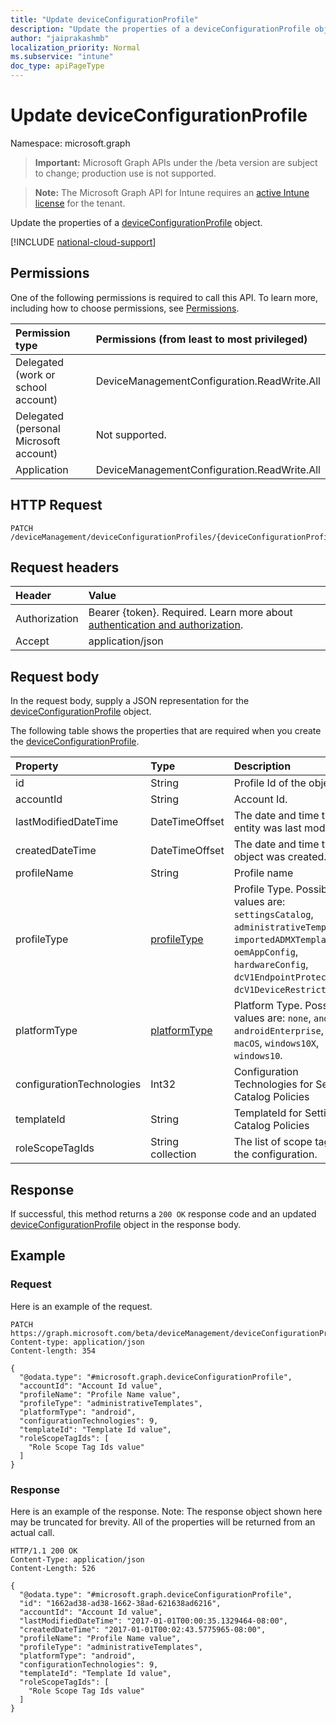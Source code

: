 ```yaml
---
title: "Update deviceConfigurationProfile"
description: "Update the properties of a deviceConfigurationProfile object."
author: "jaiprakashmb"
localization_priority: Normal
ms.subservice: "intune"
doc_type: apiPageType
---
```


# Update deviceConfigurationProfile

Namespace: microsoft.graph

> **Important:** Microsoft Graph APIs under the /beta version are subject to change; production use is not supported.

> **Note:** The Microsoft Graph API for Intune requires an [active Intune license](https://go.microsoft.com/fwlink/?linkid=839381) for the tenant.

Update the properties of a [deviceConfigurationProfile](../resources/intune-policylistingservice-deviceconfigurationprofile.md) object.

[!INCLUDE [national-cloud-support](../../includes/global-only.md)]

## Permissions
One of the following permissions is required to call this API. To learn more, including how to choose permissions, see [Permissions](/graph/permissions-reference).

|Permission type|Permissions (from least to most privileged)|
|:---|:---|
|Delegated (work or school account)|DeviceManagementConfiguration.ReadWrite.All|
|Delegated (personal Microsoft account)|Not supported.|
|Application|DeviceManagementConfiguration.ReadWrite.All|

## HTTP Request
<!-- {
  "blockType": "ignored"
}
-->
``` http
PATCH /deviceManagement/deviceConfigurationProfiles/{deviceConfigurationProfileId}
```

## Request headers
|Header|Value|
|:---|:---|
|Authorization|Bearer {token}. Required. Learn more about [authentication and authorization](/graph/auth/auth-concepts).|
|Accept|application/json|

## Request body
In the request body, supply a JSON representation for the [deviceConfigurationProfile](../resources/intune-policylistingservice-deviceconfigurationprofile.md) object.

The following table shows the properties that are required when you create the [deviceConfigurationProfile](../resources/intune-policylistingservice-deviceconfigurationprofile.md).

|Property|Type|Description|
|:---|:---|:---|
|id|String|Profile Id of the object.|
|accountId|String|Account Id.|
|lastModifiedDateTime|DateTimeOffset|The date and time the entity was last modified.|
|createdDateTime|DateTimeOffset|The date and time the object was created.|
|profileName|String|Profile name|
|profileType|[profileType](../resources/intune-policylistingservice-profiletype.md)|Profile Type. Possible values are: `settingsCatalog`, `administrativeTemplates`, `importedADMXTemplates`, `oemAppConfig`, `hardwareConfig`, `dcV1EndpointProtection`, `dcV1DeviceRestrictions`.|
|platformType|[platformType](../resources/intune-policylistingservice-platformtype.md)|Platform Type. Possible values are: `none`, `android`, `androidEnterprise`, `iOS`, `macOS`, `windows10X`, `windows10`.|
|configurationTechnologies|Int32|Configuration Technologies for Settins Catalog Policies|
|templateId|String|TemplateId for Settings Catalog Policies|
|roleScopeTagIds|String collection|The list of scope tags for the configuration.|



## Response
If successful, this method returns a `200 OK` response code and an updated [deviceConfigurationProfile](../resources/intune-policylistingservice-deviceconfigurationprofile.md) object in the response body.

## Example

### Request
Here is an example of the request.
``` http
PATCH https://graph.microsoft.com/beta/deviceManagement/deviceConfigurationProfiles/{deviceConfigurationProfileId}
Content-type: application/json
Content-length: 354

{
  "@odata.type": "#microsoft.graph.deviceConfigurationProfile",
  "accountId": "Account Id value",
  "profileName": "Profile Name value",
  "profileType": "administrativeTemplates",
  "platformType": "android",
  "configurationTechnologies": 9,
  "templateId": "Template Id value",
  "roleScopeTagIds": [
    "Role Scope Tag Ids value"
  ]
}
```

### Response
Here is an example of the response. Note: The response object shown here may be truncated for brevity. All of the properties will be returned from an actual call.
``` http
HTTP/1.1 200 OK
Content-Type: application/json
Content-Length: 526

{
  "@odata.type": "#microsoft.graph.deviceConfigurationProfile",
  "id": "1662ad38-ad38-1662-38ad-621638ad6216",
  "accountId": "Account Id value",
  "lastModifiedDateTime": "2017-01-01T00:00:35.1329464-08:00",
  "createdDateTime": "2017-01-01T00:02:43.5775965-08:00",
  "profileName": "Profile Name value",
  "profileType": "administrativeTemplates",
  "platformType": "android",
  "configurationTechnologies": 9,
  "templateId": "Template Id value",
  "roleScopeTagIds": [
    "Role Scope Tag Ids value"
  ]
}
```

